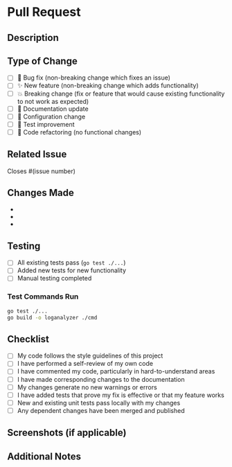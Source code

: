 # Pull Request

## Description

<!-- Describe your changes in detail -->

## Type of Change

- [ ] 🐛 Bug fix (non-breaking change which fixes an issue)
- [ ] ✨ New feature (non-breaking change which adds functionality)
- [ ] 💥 Breaking change (fix or feature that would cause existing functionality to not work as expected)
- [ ] 📝 Documentation update
- [ ] 🔧 Configuration change
- [ ] 🧪 Test improvement
- [ ] 🎨 Code refactoring (no functional changes)

## Related Issue

<!-- Link to the issue this PR addresses -->
Closes #(issue number)

## Changes Made

<!-- List the specific changes made -->
- 
- 
- 

## Testing

<!-- Describe the tests you ran to verify your changes -->
- [ ] All existing tests pass (`go test ./...`)
- [ ] Added new tests for new functionality
- [ ] Manual testing completed

### Test Commands Run
```bash
go test ./...
go build -o loganalyzer ./cmd
```

## Checklist

- [ ] My code follows the style guidelines of this project
- [ ] I have performed a self-review of my own code
- [ ] I have commented my code, particularly in hard-to-understand areas
- [ ] I have made corresponding changes to the documentation
- [ ] My changes generate no new warnings or errors
- [ ] I have added tests that prove my fix is effective or that my feature works
- [ ] New and existing unit tests pass locally with my changes
- [ ] Any dependent changes have been merged and published

## Screenshots (if applicable)

<!-- Add screenshots to help explain your changes -->

## Additional Notes

<!-- Any additional information that reviewers should know -->
